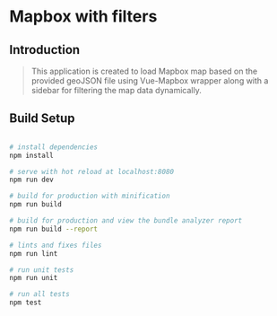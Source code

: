 # Mapbox with filters

## Introduction

> This application is created to load Mapbox map based on the provided geoJSON file using Vue-Mapbox wrapper along with a sidebar for filtering the map data dynamically. 

## Build Setup
``` bash

# install dependencies
npm install

# serve with hot reload at localhost:8080
npm run dev

# build for production with minification
npm run build

# build for production and view the bundle analyzer report
npm run build --report

# lints and fixes files
npm run lint

# run unit tests
npm run unit

# run all tests
npm test
```

